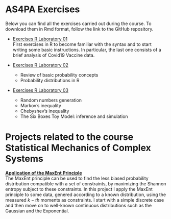 # AS4PA Exercises
Below you can find all the exercises carried out during the course. To download them in Rmd format, follow the link to the GitHub repository.
* [Exercises R Laboratory 01](./AS4PA_Solutions/exercises_rlab_01.html) <br>
  First exercises in R to become familiar with the syntax and to start writing some basic instructions. In particular, the last one consists of a brief analysis of Covid19 Vaccine data.
  
* [Exercises R Laboratory 02](./AS4PA_Solutions/exercises_rlab_02.html)
  * Review of basic probability concepts
  * Probability distributions in R
* [Exercises R Laboratory 03](./AS4PA_Solutions/exercises_rlab_03.html)
  * Random numbers generation
  * Markov’s inequality
  * Chebyshev’s inequality
  * The Six Boxes Toy Model: inference and simulation

# Projects related to the course Statistical Mechanics of Complex Systems
**[Application of the MaxEnt Principle](./Complex_Systems_Projects/Application-of-the-MaxEnt-Principle.html)** <br>
The MaxEnt principle can be used to find the less biased probability distribution compatible with a set of constraints, by maximizing the Shannon entropy subject to these constraints. In this project I apply the MaxEnt principle to some data, genered according to a known distribution, using the measured $k-th$ moments as constraints. I start with a simple discrete case and then move on to well-known continuous distributions such as the Gaussian and the Exponential.


